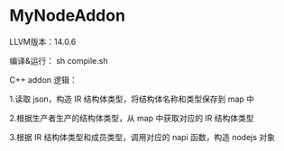 # MyNodeAddon

LLVM版本：14.0.6


编译&运行：
sh compile.sh


C++ addon 逻辑：

1.读取 json，构造 IR 结构体类型，将结构体名称和类型保存到 map 中

2.根据生产者生产的结构体类型，从 map 中获取对应的 IR 结构体类型

3.根据 IR 结构体类型和成员类型，调用对应的 napi 函数，构造 nodejs 对象


